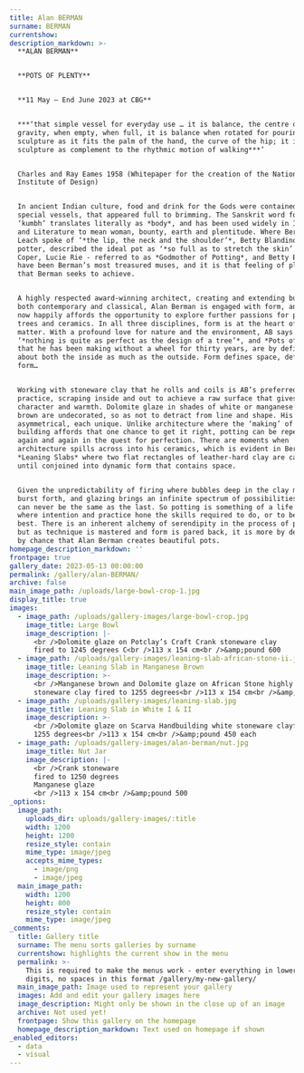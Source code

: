 ```yaml
---
title: Alan BERMAN
surname: BERMAN
currentshow:
description_markdown: >-
  **ALAN BERMAN**


  **POTS OF PLENTY**


  **11 May – End June 2023 at CBG**


  ***‘that simple vessel for everyday use … it is balance, the centre of
  gravity, when empty, when full, it is balance when rotated for pouring; it is
  sculpture as it fits the palm of the hand, the curve of the hip; it is
  sculpture as complement to the rhythmic motion of walking***’


  Charles and Ray Eames 1958 (Whitepaper for the creation of the National
  Institute of Design)


  In ancient Indian culture, food and drink for the Gods were contained in
  special vessels, that appeared full to brimming. The Sanskrit word for pot
  ‘kumbh’ translates literally as *body*, and has been used widely in Indian Art
  and Literature to mean woman, bounty, earth and plentitude. Where Bernard
  Leach spoke of ‘*the lip, the neck and the shoulder’*, Betty Blandino, Oxford
  potter, described the ideal pot as ‘*so full as to stretch the skin’.* Hans
  Coper, Lucie Rie - referred to as *Godmother of Potting*, and Betty Blendino,
  have been Berman’s most treasured muses, and it is that feeling of plentitude
  that Berman seeks to achieve.


  A highly respected award-winning architect, creating and extending buildings
  both contemporary and classical, Alan Berman is engaged with form, and life
  now happily affords the opportunity to explore further passions for planting
  trees and ceramics. In all three disciplines, form is at the heart of the
  matter. With a profound love for nature and the environment, AB says that
  ‘*nothing is quite as perfect as the design of a tree’*, and *Pots of Plenty*
  that he has been making without a wheel for thirty years, are by definition
  about both the inside as much as the outside. Form defines space, defines
  form…


  Working with stoneware clay that he rolls and coils is AB’s preferred
  practice, scraping inside and out to achieve a raw surface that gives both
  character and warmth. Dolomite glaze in shades of white or manganese dark
  brown are undecorated, so as not to detract from line and shape. His pots are
  asymmetrical, each unique. Unlike architecture where the ‘making’ of the
  building affords that one chance to get it right, potting can be repeated
  again and again in the quest for perfection. There are moments when
  architecture spills across into his ceramics, which is evident in Berman’s
  *Leaning Slabs* where two flat rectangles of leather-hard clay are cajoled
  until conjoined into dynamic form that contains space.


  Given the unpredictability of firing where bubbles deep in the clay might
  burst forth, and glazing brings an infinite spectrum of possibilities, one pot
  can never be the same as the last. So potting is something of a life journey,
  where intention and practice hone the skills required to do, or to be, one’s
  best. There is an inherent alchemy of serendipity in the process of potting,
  but as technique is mastered and form is pared back, it is more by design than
  by chance that Alan Berman creates beautiful pots.
homepage_description_markdown: ''
frontpage: true
gallery_date: 2023-05-13 00:00:00
permalink: /gallery/alan-BERMAN/
archive: false
main_image_path: /uploads/large-bowl-crop-1.jpg
display_title: true
images:
  - image_path: /uploads/gallery-images/large-bowl-crop.jpg
    image_title: Large Bowl
    image_description: |-
      <br />Dolomite glaze on Potclay’s Craft Crank stoneware clay
      fired to 1245 degrees C<br />113 x 154 cm<br />&amp;pound 600
  - image_path: /uploads/gallery-images/leaning-slab-african-stone-ii.jpg
    image_title: Leaning Slab in Manganese Brown
    image_description: >-
      <br />Manganese brown and Dolomite glaze on African Stone highly grogged
      stoneware clay fired to 1255 degrees<br />113 x 154 cm<br />&amp;pound 500
  - image_path: /uploads/gallery-images/leaning-slab.jpg
    image_title: Leaning Slab in White I & II
    image_description: >-
      <br />Dolomite glaze on Scarva Handbuilding white stoneware clayfired to
      1255 degrees<br />113 x 154 cm<br />&amp;pound 450 each
  - image_path: /uploads/gallery-images/alan-berman/nut.jpg
    image_title: Nut Jar
    image_description: |-
      <br />Crank stoneware
      fired to 1250 degrees
      Manganese glaze 
      <br />113 x 154 cm<br />&amp;pound 500
_options:
  image_path:
    uploads_dir: uploads/gallery-images/:title
    width: 1200
    height: 1200
    resize_style: contain
    mime_type: image/jpeg
    accepts_mime_types:
      - image/png
      - image/jpeg
  main_image_path:
    width: 1200
    height: 800
    resize_style: contain
    mime_type: image/jpeg
_comments:
  title: Gallery title
  surname: The menu sorts galleries by surname
  currentshow: highlights the current show in the menu
  permalink: >-
    This is required to make the menus work - enter everything in lower case, no
    digits, no spaces in this format /gallery/my-new-gallery/
  main_image_path: Image used to represent your gallery
  images: Add and edit your gallery images here
  image_description: Might only be shown in the close up of an image
  archive: Not used yet!
  frontpage: Show this gallery on the homepage
  homepage_description_markdown: Text used on homepage if shown
_enabled_editors:
  - data
  - visual
---
```

